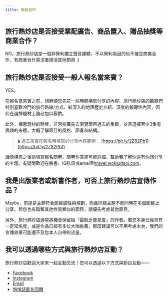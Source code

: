 ```yaml
---
title: 聯絡我們
---
```

## 旅行熱炒店是否接受業配廣告、商品置入、贈品抽獎等商業合作？

NO。旅行熱炒店是一個非營利獨立聲音媒體，不以營利為目的也不接受商業合作，有商業合作需求者請洽其他節目 :)

## 旅行熱炒店是否接受一般人報名當來賓？

YES。

在報名當來賓之前，想麻煩您先花一些時間構思分享的內容。旅行熱炒店的聽眾們特別喜歡冷門的旅行路線/方式、較深入的地理歷史介紹、深度的報導性內容，因此在選擇題材上務必加以斟酌。

此外，構思題材的時候，非常推薦先去瀏覽節目過去的集數，並且選擇至少3集有興趣的來聽，大概了解節目的風格、節奏和結構。

> ▮ 過去來賓在報名時填寫的分享內容範例： [https://bit.ly/2Z82Pb1](https://bit.ly/2Z82Pb1)

謹慎構思之後請填寫[報名問卷](https://forms.gle/KCxVMRBRnHxBS3QK7)，問卷作答盡可能詳細，幫助我了解你還有你想分享的主題。有疑問歡迎在臉書、IG私訊或email到[travel.wok@ltsoj.com](mailto:travel.wok@ltsoj.com)。

## 我是出版業者或新書作者，可否上旅行熱炒店宣傳作品？

Maybe，前提是主題符合節目調性與規劃，而且同樣主題不能同時在多個節目上分享。若您也有聯繫其他性質類似的節目，請優先考慮其他節目。

另外，旅行熱炒店通常將機會保留給「最缺乏能見度」的作者。若您本身已經具有一定知名度，或是作品已經有多位大咖推薦，那麼建議可以不用考慮本台，我們的宣傳效果可能還不及您本人自帶的流量。

## 我可以透過哪些方式與旅行熱炒店互動？

旅行熱炒店歡迎大家來一起互動交流！您可以透過以下方式與節目互動——

* [Facebook](https://www.facebook.com/travel.wok)
* [Instagram](https://www.instagram.com/travel.wok)
* [Email](mailto:travel.wok@ltsoj.com)
* [悄悄話匿名回饋](https://forms.gle/4v9Xc5PJz4geQp7K7)